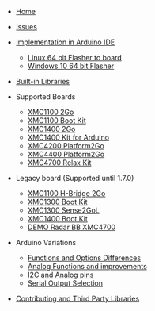 * [Home](Home)  
* [Issues](Issues)
* [Implementation in Arduino IDE](Implementation-in-Arduino-IDE)
  * [Linux 64 bit Flasher to board](Linux-64-bit-Flasher-to-board "Getting Segger and XMC-Flasher to work on 64 bit Linux")
  * [Windows 10 64 bit Flasher](Windows-10-64-bit-Flasher "Getting Segger and XMC-Flasher to work on 64 bit Windows 10")

* [Built-in Libraries](Built-in-Libraries)
* Supported Boards
  * [XMC1100 2Go](XMC1100-2Go)
  * [XMC1100 Boot Kit](XMC1100-Boot-Kit)
  * [XMC1400 2Go](XMC1400-2Go)
  * [XMC1400 Kit for Arduino](XMC1400-Kit-for-Arduino)
  * [XMC4200 Platform2Go](XMC4200-Platform2Go)
  * [XMC4400 Platform2Go](XMC4400-Platform2Go)
  * [XMC4700 Relax Kit](XMC4700-Relax-Kit)
* Legacy board (Supported until 1.7.0)
  * [XMC1100 H-Bridge 2Go](XMC1100-H-Bridge-2Go)
  * [XMC1300 Boot Kit](XMC1300-Boot-Kit)
  * [XMC1300 Sense2GoL](XMC1300-Sense2GoL)
  * [XMC1400 Boot Kit](XMC1400-Boot-Kit)
  * [DEMO Radar BB XMC4700](DEMO-Radar-BB-XMC4700)
  

* Arduino Variations
    * [Functions and Options Differences](Functions-and-Options-Differences "Known differences between Arduino for AVR and XMC-for-Arduino")
    * [Analog Functions and improvements](Analog-Functions-and-Additions "Extra analog functonality over Arduino for AVR and XMC-for-Arduino")
    * [I2C and Analog pins](I2C-Analog-pins "I2C and analogue pin differences Arduino for AVR and XMC-for-Arduino")
    * [Serial Output Selection](Serial-selection)
* [Contributing and Third Party Libraries](Contributing-and-Third-Party-Libraries)
